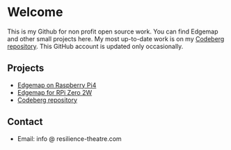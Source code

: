 # Welcome

This is my Github for non profit open source work. You can find Edgemap and other small projects here. My most up-to-date work is on my [Codeberg repository](https://codeberg.org/resiliencetheatre). This GitHub account is updated only occasionally.

## Projects

* [Edgemap on Raspberry Pi4](https://github.com/resiliencetheatre/rpi4edgemap)
* [Edgemap for RPi Zero 2W ](https://github.com/resiliencetheatre/rpi2wedgemap)
* [Codeberg repository](https://codeberg.org/resiliencetheatre)

## Contact 

  * Email: info @ resilience-theatre.com

<!---
resiliencetheatre/resiliencetheatre is a ✨ special ✨ repository because its `README.md` (this file) appears on your GitHub profile.
You can click the Preview link to take a look at your changes.
--->
